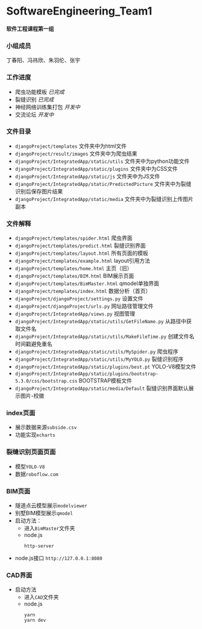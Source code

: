 # SoftwareEngineering_Team1
**软件工程课程第一组**

### 小组成员
丁春阳、冯祎欣、朱羽伦、张宇

### 工作进度
- 爬虫功能模板 
*已完成*
- 裂缝识别
*已完成*
- 神经网络训练集打包
*开发中*
- 交流论坛
*开发中*

### 文件目录
* ```djangoProject/templates``` 文件夹中为html文件
* ``djangoProject/result/images`` 文件夹中为爬虫结果
* ``djangoProject/IntegratedApp/static/utils`` 文件夹中为python功能文件
* ``djangoProject/IntegratedApp/static/plugins`` 文件夹中为CSS文件
* ``djangoProject/IntegratedApp/static/js`` 文件夹中为JS文件
* ``djangoProject/IntegratedApp/static/PredictedPicture`` 文件夹中为裂缝识别后保存图片结果
* ``djangoProject/IntegratedApp/static/media`` 文件夹中为裂缝识别上传图片副本

### 文件解释
* ```djangoProject/templates/spider.html``` 爬虫界面
* ``djangoProject/templates/predict.html`` 裂缝识别界面
* ``djangoProject/templates/layout.html`` 所有页面的模板
* ``djangoProject/templates/example.html`` layout引用方法
* ``djangoProject/templates/home.html`` 主页（旧）
* ``djangoProject/templates/BIM.html`` BIM展示页面
* ``djangoProject/templates/BimMaster.html`` qmodel单独界面
* ``djangoProject/templates/index.html`` 数据分析（首页）
* ``djangoProject/djangoProject/settings.py`` 设置文件
* ``djangoProject/djangoProject/urls.py`` 网址路径管理文件
* ``djangoProject/IntegratedApp/views.py`` 视图管理
* ``djangoProject/IntegratedApp/static/utils/GetFileName.py`` 从路径中获取文件名
* ``djangoProject/IntegratedApp/static/utils/MakeFileTime.py`` 创建文件名时间戳避免重名
* ``djangoProject/IntegratedApp/static/utils/MySpider.py`` 爬虫程序
* ``djangoProject/IntegratedApp/static/utils/MyYOLO.py`` 裂缝识别程序
* ``djangoProject/IntegratedApp/static/plugins/best.pt`` YOLO-V8模型文件
* ``djangoProject/IntegratedApp/static/plugins/bootstrap-5.3.0/css/bootstrap.css`` BOOTSTRAP模板文件
* ``djangoProject/IntegratedApp/static/media/Default`` 裂缝识别界面默认展示图片-校徽


### index页面
* 展示数据来源``subside.csv``
* 功能实现``echarts``

### 裂缝识别页面页面
* 模型``YOLO-V8``
* 数据``roboflow.com``

### BIM页面
* 隧道点云模型展示``modelviewer``
* 别墅BIM模型展示``qmodel``
* 启动方法：
  - 进入``BimMaster``文件夹
  - node.js
      ```commandline
      http-server
      ```
* node.js接口 ``http://127.0.0.1:8080``

### CAD界面
* 启动方法
  - 进入``CAD``文件夹
  - node.js
    ```commandline
    yarn
    yarn dev
    ```